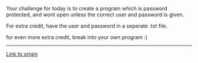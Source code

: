 Your challenge for today is to create a program which is password protected, and wont open unless the correct user and password is given. 

For extra credit, have the user and password in a seperate .txt file.

for even more extra credit, break into your own program :)

---

[Link to origin](https://www.reddit.com/r/dailyprogrammer/pnhyn)